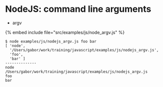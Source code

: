 # NodeJS: command line arguments

* argv

{% embed include file="src/examples/js/node_argv.js" %}

```
$ node examples/js/nodejs_argv.js foo bar
[ 'node',
  '/Users/gabor/work/training/javascript/examples/js/nodejs_argv.js',
  'foo',
  'bar' ]
--------------
node
/Users/gabor/work/training/javascript/examples/js/nodejs_argv.js
foo
bar
```


